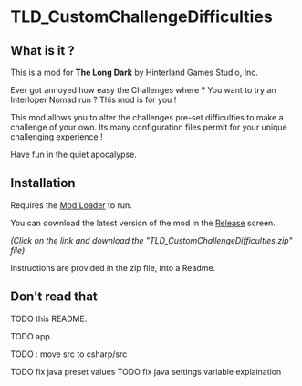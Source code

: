 # TLD_CustomChallengeDifficulties

## What is it ?

This is a mod for **The Long Dark** by Hinterland Games Studio, Inc.

Ever got annoyed how easy the Challenges where ? You want to try an Interloper Nomad run ?
This mod is for you !


This mod allows you to alter the challenges pre-set difficulties to make a challenge of your own.
Its many configuration files permit for your unique challenging experience !

Have fun in the quiet apocalypse.


## Installation

Requires the [Mod Loader](https://github.com/zeobviouslyfakeacc/ModLoaderInstaller) to run.


You can download the latest version of the mod in the [Release](https://github.com/Spriggans12/TLD_CustomChallengeDifficulties/releases/latest) screen.

*(Click on the link and download the "TLD_CustomChallengeDifficulties.zip" file)*

Instructions are provided in the zip file, into a Readme.


## Don't read that

TODO this README.

TODO app.

TODO : move src to csharp/src

TODO fix java preset values
TODO fix java settings variable explaination

